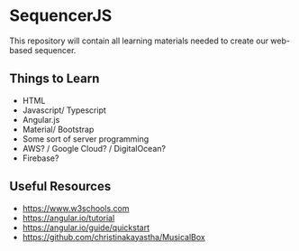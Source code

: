 # SequencerJS
This repository will contain all learning materials needed to create our web-based sequencer.

## Things to Learn  
- HTML
- Javascript/ Typescript  
- Angular.js  
- Material/ Bootstrap
- Some sort of server programming  
- AWS? / Google Cloud? / DigitalOcean?  
- Firebase?


## Useful Resources  
- https://www.w3schools.com
- https://angular.io/tutorial
- https://angular.io/guide/quickstart
- https://github.com/christinakayastha/MusicalBox  
